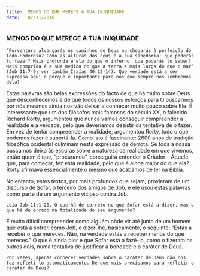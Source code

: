 ```yaml
---
title:  MENOS DO QUE MERECE A TUA INIQUIDADE
date:   07/11/2016
---
```


### MENOS DO QUE MERECE A TUA INIQUIDADE

`“Porventura alcançarás os caminhos de Deus ou chegarás à perfeição do Todo-Poderoso? Como as alturas dos céus é a sua sabedoria; que poderás tu fazer? Mais profunda é ela do que o inferno, que poderás tu saber? Mais comprida é a sua medida do que a terra e mais larga do que o mar” (Job 11:7-9; ver também Isaías 40:12-14). Que verdade está a ser expressa aqui e porque é importante para nós que sempre nos lembremos dela?`

Estas palavras são belas expressões do facto de que há muito sobre Deus que desconhecemos e de que todos os nossos esforços para O buscarmos por nós mesmos ainda nos vão deixar a conhecer muito pouco sobre Ele. É interessante que um dos filósofos mais famosos do século XX, o falecido Richard Rorty, argumentou que nunca vamos conseguir compreender a realidade e a verdade, pelo que deveríamos desistir da tentativa de o fazer. Em vez de tentar compreender a realidade, argumentou Rorty, tudo o que podemos fazer é suportá-la. Como isto é fascinante: 2600 anos de tradição filosófica ocidental culminam nesta expressão de derrota. Se toda a nossa busca nos deixa às escuras sobre a natureza da realidade em que vivemos, então quem é que, “procurando”, conseguirá entender o Criador – Aquele que, para começar, fez esta realidade, pelo que é ainda maior do que ela? Rorty afirmava essencialmente o mesmo que acabámos de ler na Bíblia.

No entanto, estes textos, por mais profundos que sejam, provieram de um discurso de Sofar, o terceiro dos amigos de Job, e ele usou estas palavras como parte de um argumento vicioso contra Job.

`Leia Job 11:1-20. O que há de correto no que Sofar está a dizer, mas o que há de errado na totalidade do seu argumento?`

É muito difícil compreender como alguém pôde vir até junto de um homem que está a sofrer, como Job, e dizer-lhe, basicamente, o seguinte: “Estás a receber o que mereces. Não, na verdade estás a receber menos do que mereces.” O que é ainda pior é que Sofar está a fazê-lo, como o fizeram os outros dois, numa tentativa de justificar a bondade e o caráter de Deus.

`Por vezes, apenas conhecer verdades sobre o caráter de Deus não nos faz refleti-lo automaticamente. De que mais precisamos para refletir o caráter de Deus?`